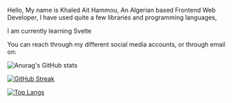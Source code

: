 Hello, My name is Khaled Ait Hammou, An Algerian based Frontend Web Developer, I have used quite a few libraries and programming languages,

I am currently learning Svelte

You can reach through my different social media accounts, or through email on: 

![Anurag's GitHub stats](https://github-readme-stats.vercel.app/api?username=anuraghazra&show_icons=true&theme=radical)

[![GitHub Streak](https://github-readme-streak-stats.herokuapp.com/?user=AiHKhaled)](https://git.io/streak-stats)

[![Top Langs](https://github-readme-stats.vercel.app/api/top-langs/?username=AiHKhaled)](https://github.com/anuraghazra/github-readme-stats)

